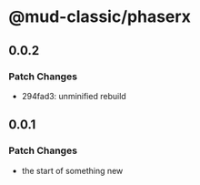 # @mud-classic/phaserx

## 0.0.2

### Patch Changes

- 294fad3: unminified rebuild

## 0.0.1

### Patch Changes

- the start of something new
